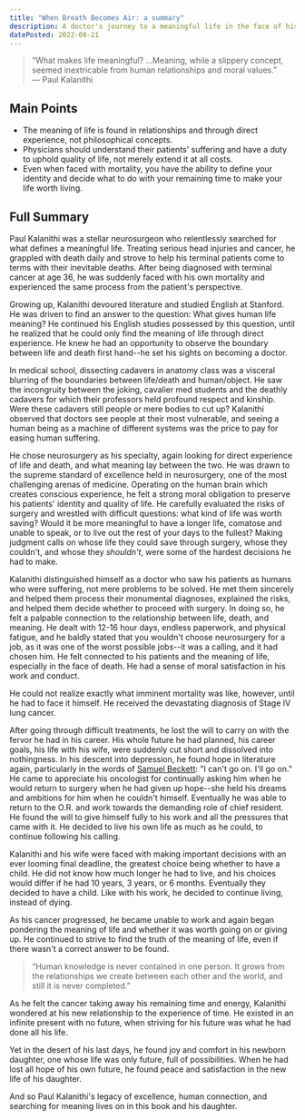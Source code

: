 ```yaml
---
title: "When Breath Becomes Air: a summary"
description: A doctor's journey to a meaningful life in the face of his own mortality
datePosted: 2022-08-21
---
```


> “What makes life meaningful? ...Meaning, while a slippery concept, seemed inextricable from human relationships and moral values.”  
— Paul Kalanithi
>

## Main Points
- The meaning of life is found in relationships and through direct experience, not philosophical concepts.
- Physicians should understand their patients' suffering and have a duty to uphold quality of life, not merely extend it at all costs.
- Even when faced with mortality, you have the ability to define your identity and decide what to do with your remaining time to make your life worth living.

## Full Summary
Paul Kalanithi was a stellar neurosurgeon who relentlessly searched for what defines a meaningful life. Treating serious head injuries and cancer, he grappled with death daily and strove to help his terminal patients come to terms with their inevitable deaths. After being diagnosed with terminal cancer at age 36, he was suddenly faced with his own mortality and experienced the same process from the patient's perspective.

Growing up, Kalanithi devoured literature and studied English at Stanford. He was driven to find an answer to the question: What gives human life meaning? He continued his English studies possessed by this question, until he realized that he could only find the meaning of life through direct experience. He knew he had an opportunity to observe the boundary between life and death first hand--he set his sights on becoming a doctor.

In medical school, dissecting cadavers in anatomy class was a visceral blurring of the boundaries between life/death and human/object. He saw the incongruity between the joking, cavalier med students and the deathly cadavers for which their professors held profound respect and kinship. Were these cadavers still people or mere bodies to cut up? Kalanithi observed that doctors see people at their most vulnerable, and seeing a human being as a machine of different systems was the price to pay for easing human suffering.

He chose neurosurgery as his specialty, again looking for direct experience of life and death, and what meaning lay between the two. He was drawn to the supreme standard of excellence held in neurosurgery, one of the most challenging arenas of medicine. Operating on the human brain which creates conscious experience, he felt a strong moral obligation to preserve his patients' identity and quality of life. He carefully evaluated the risks of surgery and wrestled with difficult questions: what kind of life was worth saving? Would it be more meaningful to have a longer life, comatose and unable to speak, or to live out the rest of your days to the fullest? Making judgment calls on whose life they could save through surgery, whose they couldn't, and whose they *shouldn't*, were some of the hardest decisions he had to make.

Kalanithi distinguished himself as a doctor who saw his patients as humans who were suffering, not mere problems to be solved. He met them sincerely and helped them process their monumental diagnoses, explained the risks, and helped them decide whether to proceed with surgery. In doing so, he felt a palpable connection to the relationship between life, death, and meaning. He dealt with 12-16 hour days, endless paperwork, and physical fatigue, and he baldly stated that you wouldn't choose neurosurgery for a job, as it was one of the worst possible jobs--it was a calling, and it had chosen him. He felt connected to his patients and the meaning of life, especially in the face of death. He had a sense of moral satisfaction in his work and conduct.

He could not realize exactly what imminent mortality was like, however, until he had to face it himself. He received the devastating diagnosis of Stage IV lung cancer.

After going through difficult treatments, he lost the will to carry on with the fervor he had in his career. His whole future he had planned, his career goals, his life with his wife, were suddenly cut short and dissolved into nothingness. In his descent into depression, he found hope in literature again, particularly in the words of [Samuel Beckett](https://en.wikipedia.org/wiki/Samuel_Beckett): "I can't go on. I'll go on." He came to appreciate his oncologist for continually asking him when he would return to surgery when he had given up hope--she held his dreams and ambitions for him when he couldn't himself. Eventually he was able to return to the O.R. and work towards the demanding role of chief resident. He found the will to give himself fully to his work and all the pressures that came with it. He decided to live his own life as much as he could, to continue following his calling.

Kalanithi and his wife were faced with making important decisions with an ever looming final deadline, the greatest choice being whether to have a child. He did not know how much longer he had to live, and his choices would differ if he had 10 years, 3 years, or 6 months. Eventually they decided to have a child. Like with his work, he decided to continue living, instead of dying.

As his cancer progressed, he became unable to work and again began pondering the meaning of life and whether it was worth going on or giving up. He continued to strive to find the truth of the meaning of life, even if there wasn't a correct answer to be found.

> “Human knowledge is never contained in one person. It grows from the relationships we create between each other and the world, and still it is never completed.”

As he felt the cancer taking away his remaining time and energy, Kalanithi wondered at his new relationship to the experience of time. He existed in an infinite present with no future, when striving for his future was what he had done all his life.

Yet in the desert of his last days, he found joy and comfort in his newborn daughter, one whose life was only future, full of possibilities. When he had lost all hope of his own future, he found peace and satisfaction in the new life of his daughter.

And so Paul Kalanithi's legacy of excellence, human connection, and searching for meaning lives on in this book and his daughter.
